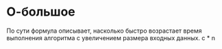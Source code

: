 # О-большое
По сути формула описывает, насколько быстро возрастает время выполнения алгоритма с увеличением размера входных данных.
c * n 